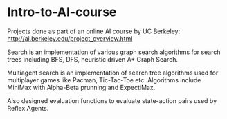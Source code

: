 # Intro-to-AI-course
Projects done as part of an online AI course by UC Berkeley:
http://ai.berkeley.edu/project_overview.html

Search is an implementation of various graph search algorithms for search trees including BFS, DFS, heuristic driven A* Graph Search.

Multiagent search is an implementation of search tree algorithms used for multiplayer games like Pacman, Tic-Tac-Toe etc. 
Algorithms include MiniMax with Alpha-Beta prunning and ExpectiMax. 

Also designed evaluation functions to evaluate state-action pairs used by Reflex Agents.

